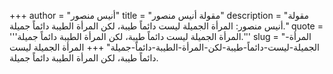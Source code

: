 +++
author = "أنيس منصور"
title = "مقولة أنيس منصور"
description = "مقولة أنيس منصور: المرأة الجميلة ليست دائماً طيبة، لكن المرأة الطيبة دائماً جميلة."
quote = '''المرأة الجميلة ليست دائماً طيبة، لكن المرأة الطيبة دائماً جميلة.''' 
slug = "المرأة-الجميلة-ليست-دائماً-طيبة-لكن-المرأة-الطيبة-دائماً-جميلة"
+++
المرأة الجميلة ليست دائماً طيبة، لكن المرأة الطيبة دائماً جميلة.
